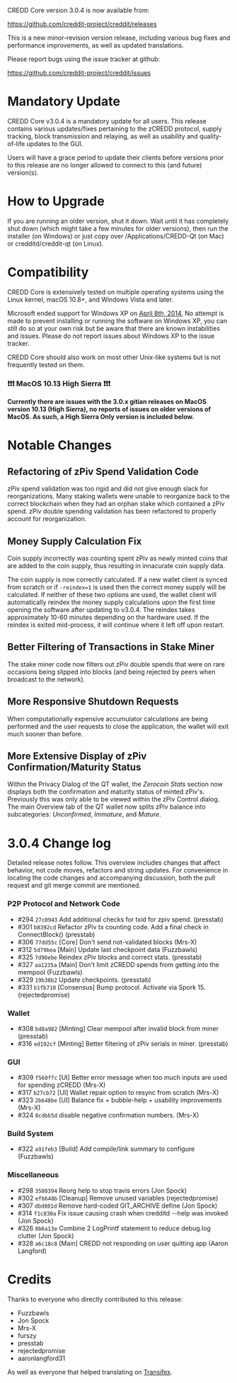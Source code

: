 CREDD Core version 3.0.4 is now available from:

  <https://github.com/creddit-project/creddit/releases>

This is a new minor-revision version release, including various bug fixes and
performance improvements, as well as updated translations.

Please report bugs using the issue tracker at github:

  <https://github.com/creddit-project/creddit/issues>


Mandatory Update
==============

CREDD Core v3.0.4 is a mandatory update for all users. This release contains various updates/fixes pertaining to the zCREDD protocol, supply tracking, block transmission and relaying, as well as usability and quality-of-life updates to the GUI.

Users will have a grace period to update their clients before versions prior to this release are no longer allowed to connect to this (and future) version(s).


How to Upgrade
==============

If you are running an older version, shut it down. Wait until it has completely shut down (which might take a few minutes for older versions), then run the installer (on Windows) or just copy over /Applications/CREDD-Qt (on Mac) or credditd/creddit-qt (on Linux).


Compatibility
==============

CREDD Core is extensively tested on multiple operating systems using
the Linux kernel, macOS 10.8+, and Windows Vista and later.

Microsoft ended support for Windows XP on [April 8th, 2014](https://www.microsoft.com/en-us/WindowsForBusiness/end-of-xp-support),
No attempt is made to prevent installing or running the software on Windows XP, you
can still do so at your own risk but be aware that there are known instabilities and issues.
Please do not report issues about Windows XP to the issue tracker.

CREDD Core should also work on most other Unix-like systems but is not
frequently tested on them.

### :exclamation::exclamation::exclamation: MacOS 10.13 High Sierra :exclamation::exclamation::exclamation:

**Currently there are issues with the 3.0.x gitian releases on MacOS version 10.13 (High Sierra), no reports of issues on older versions of MacOS. As such, a High Sierra Only version is included below.**


Notable Changes
===============

Refactoring of zPiv Spend Validation Code
---------------------
zPiv spend validation was too rigid and did not give enough slack for reorganizations. Many staking wallets were unable to reorganize back to the correct blockchain when they had an orphan stake which contained a zPiv spend. zPiv double spending validation has been refactored to properly account for reorganization.

Money Supply Calculation Fix
---------------------
Coin supply incorrectly was counting spent zPiv as newly minted coins that are added to the coin supply, thus resulting in innacurate coin supply data.

The coin supply is now correctly calculated. If a new wallet client is synced from scratch or if `-reindex=1` is used then the correct money supply will be calculated. If neither of these two options are used, the wallet client will automatically reindex the money supply calculations upon the first time opening the software after updating to v3.0.4. The reindex takes approximately 10-60 minutes depending on the hardware used. If the reindex is exited mid-process, it will continue where it left off upon restart.

Better Filtering of Transactions in Stake Miner
---------------------
The stake miner code now filters out zPiv double spends that were on rare occasions being slipped into blocks (and being rejected by peers when broadcast to the network).

More Responsive Shutdown Requests
---------------------
When computationally expensive accumulator calculations are being performed and the user requests to close the application, the wallet will exit much sooner than before.

More Extensive Display of zPiv Confirmation/Maturity Status
---------------------
Within the Privacy Dialog of the QT wallet, the _Zerocoin Stats_ section now displays both the confirmation and maturity status of minted zPiv's. Previously this was only able to be viewed within the zPiv Control dialog. The main Overview tab of the QT wallet now splits zPiv balance into subcategories: _Unconfirmed_, _Immature_, and _Mature_.

3.0.4 Change log
=================

Detailed release notes follow. This overview includes changes that affect
behavior, not code moves, refactors and string updates. For convenience in locating
the code changes and accompanying discussion, both the pull request and
git merge commit are mentioned.

### P2P Protocol and Network Code
- #294 `27c0943` Add additional checks for txid for zpiv spend. (presstab)
- #301 `b8392cd` Refactor zPiv tx counting code. Add a final check in ConnectBlock() (presstab)
- #306 `77dd55c` [Core] Don't send not-validated blocks (Mrs-X)
- #312 `5d79bea` [Main] Update last checkpoint data (Fuzzbawls)
- #325 `7d98ebe` Reindex zPiv blocks and correct stats. (presstab)
- #327 `aa1235a` [Main] Don't limit zCREDD spends from getting into the mempool (Fuzzbawls)
- #329 `19b38b2` Update checkpoints. (presstab)
- #331 `b1fb710` [Consensus] Bump protocol. Activate via Spork 15. (rejectedpromise)

### Wallet
- #308 `bd8a982` [Minting] Clear mempool after invalid block from miner (presstab)
- #316 `ed192cf` [Minting] Better filtering of zPiv serials in miner. (presstab)

### GUI
- #309 `f560ffc` [UI] Better error message when too much inputs are used for spending zCREDD (Mrs-X)
- #317 `b27cb72` [UI] Wallet repair option to resync from scratch (Mrs-X)
- #323 `2b648be` [UI] Balance fix + bubble-help + usability improvements (Mrs-X)
- #324 `8cdbb5d` disable negative confirmation numbers. (Mrs-X)

### Build System
- #322 `a91feb3` [Build] Add compile/link summary to configure (Fuzzbawls)

### Miscellaneous
- #298 `3580394` Reorg help to stop travis errors (Jon Spock)
- #302 `efb648b` [Cleanup] Remove unused variables (rejectedpromise)
- #307 `dbd801d` Remove hard-coded GIT_ARCHIVE define (Jon Spock)
- #314 `f1c830a` Fix issue causing crash when credditd --help was invoked (Jon Spock)
- #326 `8b6a13e` Combine 2 LogPrintf statement to reduce debug.log clutter (Jon Spock)
- #328 `a6c18c8` [Main] CREDD not responding on user quitting app (Aaron Langford)


Credits
=======

Thanks to everyone who directly contributed to this release:
- Fuzzbawls
- Jon Spock
- Mrs-X
- furszy
- presstab
- rejectedpromise
- aaronlangford31

As well as everyone that helped translating on [Transifex](https://www.transifex.com/projects/p/creddit-project-translations/).
